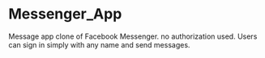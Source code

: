 # Messenger_App
Message app clone of Facebook Messenger. no authorization used. Users can sign in simply with any name and send messages.
